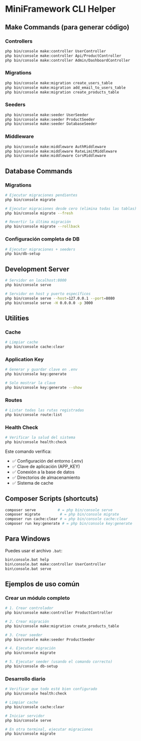 # MiniFramework CLI Helper

## Make Commands (para generar código)

### Controllers

```bash
php bin/console make:controller UserController
php bin/console make:controller Api/ProductController
php bin/console make:controller Admin/DashboardController
```

### Migrations

```bash
php bin/console make:migration create_users_table
php bin/console make:migration add_email_to_users_table
php bin/console make:migration create_products_table
```

### Seeders

```bash
php bin/console make:seeder UserSeeder
php bin/console make:seeder ProductSeeder
php bin/console make:seeder DatabaseSeeder
```

### Middleware

```bash
php bin/console make:middleware AuthMiddleware
php bin/console make:middleware RateLimitMiddleware
php bin/console make:middleware CorsMiddleware
```

## Database Commands

### Migrations

```bash
# Ejecutar migraciones pendientes
php bin/console migrate

# Ejecutar migraciones desde cero (elimina todas las tablas)
php bin/console migrate --fresh

# Revertir la última migración
php bin/console migrate --rollback
```

### Configuración completa de DB

```bash
# Ejecutar migraciones + seeders
php bin/db-setup
```

## Development Server

```bash
# Servidor en localhost:8000
php bin/console serve

# Servidor en host y puerto específicos
php bin/console serve --host=127.0.0.1 --port=8080
php bin/console serve -H 0.0.0.0 -p 3000
```

## Utilities

### Cache

```bash
# Limpiar cache
php bin/console cache:clear
```

### Application Key

```bash
# Generar y guardar clave en .env
php bin/console key:generate

# Solo mostrar la clave
php bin/console key:generate --show
```

### Routes

```bash
# Listar todas las rutas registradas
php bin/console route:list
```

### Health Check

```bash
# Verificar la salud del sistema
php bin/console health:check
```

Este comando verifica:

- ✅ Configuración del entorno (.env)
- ✅ Clave de aplicación (APP_KEY)
- ✅ Conexión a la base de datos
- ✅ Directorios de almacenamiento
- ✅ Sistema de cache

## Composer Scripts (shortcuts)

```bash
composer serve          # = php bin/console serve
composer migrate         # = php bin/console migrate
composer run cache:clear # = php bin/console cache:clear
composer run key:generate # = php bin/console key:generate
```

## Para Windows

Puedes usar el archivo `.bat`:

```cmd
bin\console.bat help
bin\console.bat make:controller UserController
bin\console.bat serve
```

## Ejemplos de uso común

### Crear un módulo completo

```bash
# 1. Crear controlador
php bin/console make:controller ProductController

# 2. Crear migración
php bin/console make:migration create_products_table

# 3. Crear seeder
php bin/console make:seeder ProductSeeder

# 4. Ejecutar migración
php bin/console migrate

# 5. Ejecutar seeder (usando el comando correcto)
php bin/console db-setup
```

### Desarrollo diario

```bash
# Verificar que todo esté bien configurado
php bin/console health:check

# Limpiar cache
php bin/console cache:clear

# Iniciar servidor
php bin/console serve

# En otra terminal, ejecutar migraciones
php bin/console migrate
```
